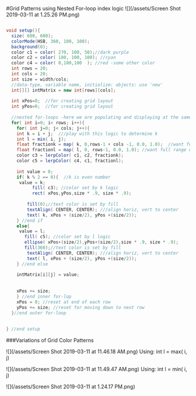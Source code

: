 #Grid Patterns using Nested For-loop index logic
![](/assets/Screen Shot 2019-03-11 at 1.25.26 PM.png)



```java

void setup(){
  size( 600, 600);
  colorMode(HSB, 360, 100, 100);
  background(0);
  color c1 = color( 270, 100, 50);//dark purple
  color c2 = color( 180, 100, 100); //cyan
  color c4 = color( 0,100,100  ); //red -some other color
  int rows = 20;
  int cols = 20;
  int size = width/cols;
  //data-type, variable name, initialize: objects: use 'new'
  int[][] intMatrix = new int[rows][cols];
  
  int xPos=0;  //for creating grid layout
  int yPos=0;  //for creating grid layout
  
  //nested for-loops -here we are populating and displaying at the same time
  for( int i=0; i< rows; i++){
    for( int j=0; j< cols; j++){
    int k = i + j;  ///play with this logic to determine k
    int l = min( i, j);
    float fractionk = map( k, 0,rows-1 + cols -1, 0.0, 1.0);  //want full range for lerpColor
    float fractionl = map( l, 0, rows-1, 0.0, 1.0); //want full range of colors
    color c3 = lerpColor( c1, c2, fractionk);
    color c5 = lerpColor( c4, c1, fractionl);
    
    int value = 0;
    if( k % 2 == 0){  //k is even number
     value = k;
          fill( c3); //color set by k logic
          rect( xPos,yPos,size * .9, size * .9);
           
        fill(0);//text color is set by fill
        textAlign( CENTER, CENTER); ///align horiz, vert to center
        text( k, xPos + (size/2), yPos +(size/2));
    } //end if
    else{
     value = l;
       fill( c5); //color set by l logic
       ellipse( xPos+(size/2),yPos+(size/2),size * .9, size * .9);
       fill(360);//text color is set by fill
        textAlign( CENTER, CENTER); ///align horiz, vert to center
        text( l, xPos + (size/2), yPos +(size/2));
    } //end else
    
    intMatrix[i][j] = value;
   
    
    xPos += size;
    } //end inner for-lop 
    xPos = 0; //reset at end of each row
    yPos += size; //reset for moving down to next row
  }//end outer for-loop
  
  
} //end setup


```



###Variations of Grid Color Patterns

![](/assets/Screen Shot 2019-03-11 at 11.46.18 AM.png)
Using:  int l = max( i, j)

![](/assets/Screen Shot 2019-03-11 at 11.49.47 AM.png)
Using: int l = min( i, j)

![](/assets/Screen Shot 2019-03-11 at 1.24.17 PM.png)


